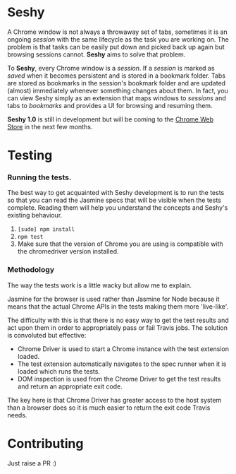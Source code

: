 # Seshy
A Chrome window is not always a throwaway set of tabs, sometimes it is an ongoing *session* with the same lifecycle as the task you are working on. The problem is that tasks can be easily put down and picked back up again but browsing sessions cannot. **Seshy** aims to solve that problem.

To **Seshy**, every Chrome window is a *session*. If a *session* is marked as *saved* when it becomes persistent and is stored in a bookmark folder. Tabs are stored as bookmarks in the session's bookmark folder and are updated (almost) immediately whenever something changes about them. In fact, you can view Seshy simply as an extension that maps windows to *sessions* and tabs to *bookmarks* and provides a UI for browsing and resuming them.

**Seshy 1.0** is still in development but will be coming to the [Chrome Web Store](https://chrome.google.com/webstore/category/extensions) in the next few months.

# Testing
### Running the tests.
The best way to get acquainted with Seshy development is to run the tests so that you can read the Jasmine specs that will be visible when the tests complete. Reading them will help you understand the concepts and Seshy's existing behaviour.
1. `[sudo] npm install`
2. `npm test`
3. Make sure that the version of Chrome you are using is compatible with the chromedriver version installed.

### Methodology
The way the tests work is a little wacky but allow me to explain.

Jasmine for the browser is used rather than Jasmine for Node because it means that the actual Chrome APIs in the tests making them more 'live-like'.

The difficulty with this is that there is no easy way to get the test results and act upon them in order to appropriately pass or fail Travis jobs. The solution is convoluted but effective:

- Chrome Driver is used to start a Chrome instance with the test extension loaded.
- The test extension automatically navigates to the spec runner when it is loaded which runs the tests.
- DOM inspection is used from the Chrome Driver to get the test results and return an appropriate exit code.

The key here is that Chrome Driver has greater access to the host system than a browser does so it is much easier to return the exit code Travis needs.

# Contributing
Just raise a PR :)
